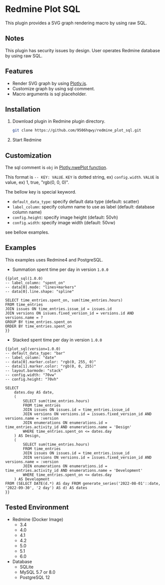 # Redmine Plot SQL

This plugin provides a SVG graph rendering macro by using raw SQL.

## Notes

This plugin has security issues by design.
User operates Redmine database by using raw SQL.

## Features

- Render SVG graph by using [Plotly.js](https://plotly.com/javascript/).
- Customize graph by using sql comment.
- Macro arguments is sql placeholder.

## Installation

1. Download plugin in Redmine plugin directory.
   ```sh
   git clone https://github.com/9506hqwy/redmine_plot_sql.git
   ```
2. Start Redmine

## Customization

The sql comment is `obj` in [Plotly.nwePlot function](https://plotly.com/javascript/plotlyjs-function-reference/#plotlynewplot).

This format is `-- KEY: VALUE`.
`KEY` is dotted string, ex) `config.width`.
`VALUE` is value, ex) 1, true, "rgb(0, 0, 0)".

The bellow key is special keyword.

- `default_data_type`: specify default data type (default: scatter)
- `label_column`: specify column name to use as label (default: database column name)
- `config.height`: specify image height (default: 50vh)
- `config.width`: specify image width (default: 50vw)

see bellow examples.

## Examples

This examples uses Redmine4 and PostgreSQL.

- Summation spent time per day in version `1.0.0`

```
{{plot_sql(1.0.0)
-- label_column: "spent_on"
-- data[0].mode: "lines+markers"
-- data[0].line.shape: "spline"

SELECT time_entries.spent_on, sum(time_entries.hours)
FROM time_entries
JOIN issues ON time_entries.issue_id = issues.id
JOIN versions ON issues.fixed_version_id = versions.id AND versions.name = ?
GROUP BY time_entries.spent_on
ORDER BY time_entries.spent_on
}}
```

- Stacked spent time per day in version `1.0.0`

```
{{plot_sql(version=1.0.0)
-- default_data_type: "bar"
-- label_column: "date"
-- data[0].marker.color: "rgb(0, 255, 0)"
-- data[1].marker.color: "rgb(0, 0, 255)"
-- layout.barmode: "stack"
-- config.width: "70vw"
-- config.height: "70vh"

SELECT
    dates.day AS date,
    (
        SELECT sum(time_entries.hours)
        FROM time_entries
        JOIN issues ON issues.id = time_entries.issue_id
        JOIN versions ON versions.id = issues.fixed_version_id AND versions.name = :version
        JOIN enumerations ON enumerations.id = time_entries.activity_id AND enumerations.name = 'Design'
        WHERE time_entries.spent_on <= dates.day
    ) AS Design,
    (
        SELECT sum(time_entries.hours)
        FROM time_entries
        JOIN issues ON issues.id = time_entries.issue_id
        JOIN versions ON versions.id = issues.fixed_version_id AND versions.name = :version
        JOIN enumerations ON enumerations.id = time_entries.activity_id AND enumerations.name = 'Development'
        WHERE time_entries.spent_on <= dates.day
    ) AS Development
FROM (SELECT DATE(d.*) AS day FROM generate_series('2022-08-01'::date, '2022-09-30', '2 day') AS d) AS dates
}}
```

## Tested Environment

* Redmine (Docker Image)
  * 3.4
  * 4.0
  * 4.1
  * 4.2
  * 5.0
  * 5.1
  * 6.0
* Database
  * SQLite
  * MySQL 5.7 or 8.0
  * PostgreSQL 12
